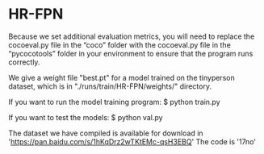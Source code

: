 # HR-FPN

Because we set additional evaluation metrics, you will need to replace the cocoeval.py file in the “coco” folder with the cocoeval.py file in the “pycocotools” folder in your environment to ensure that the program runs correctly.

We give a weight file "best.pt" for a model trained on the tinyperson dataset, which is in "./runs/train/HR-FPN/weights/" directory.

If you want to run the model training program:
$ python train.py

If you want to test the models:
$ python val.py

The dataset we have compiled is available for download in 'https://pan.baidu.com/s/1hKqDrz2wTKtEMc-qsH3EBQ'
The code is '17no' 

